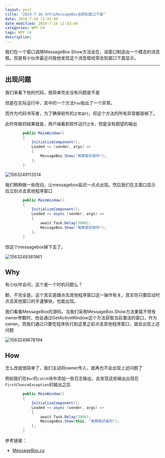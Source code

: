 ```yaml
---
layout: post
title: "2019-7-16-为什么MessageBox会跑到窗口下面"
date: 2019-7-16 11:43:44
date_modified: 2019-7-16 11:43:49
categories: WPF C#
tags: WPF C#
description: 
---
```


我们在一个窗口调用MessageBox.Show方法会在，该窗口制造出一个模态的消息框。但是有小伙伴最近问我他发现这个消息框经常会到窗口下面显示。

-----

## 出现问题

我们来看下他的代码，很简单完全没有问题是不是

但是在实际运行中，其中的一个方法`Foo`抛出了一个异常。

而作为代码书写者，为了确保软件的`正常运行`，将这个方法的所有异常都吞掉了。

此时导致的结果就是，用户端看到软件运行`正常`，但是没有期望的输出

```c#
        public MainWindow()
        {
            InitializeComponent();
            Loaded += (sender, args) =>
            {
                MessageBox.Show("黄腾霄好瘦哟");
            };
        }
```

![1563249113514](../media/1563249113514.png)

我们稍稍做一些改动，让messagebox延迟一点点出现。然后我们在主窗口显示后立刻点击其他程序窗口

```C#
        public MainWindow()
        {
            InitializeComponent();
            Loaded += async (sender, args) =>
            {
                await Task.Delay(3000);
                MessageBox.Show("黄腾霄好瘦哟");
            };
        }
```

惊这个messagebox掉下去了。

![1563249361961](../media/1563249361961.png)

## Why

有小伙伴会问，这个是一个时机问题么？

额，不完全是。这个其实是跟点击其他程序窗口这一操作有关。其实你只要启动时点击其他窗口的手速够快，也能出现。

我们看看MessageBox的源码。当我们采用MessageBox.Show方法重载不带有owner参数时，他会通过GetActiveWindow这个方法获取当前激活的窗口，作为owner。而我们通过只要在程序执行到这里之前点击其他程序窗口，就会出现上述问题

![1563249678194](../media/1563249678194.png)

## How

怎么改就很简单了，我们主动将owner传入，就再也不会出现上述问题了

例如我们在`Bar`的`catch`块中添加一些日志输出，会发现这些输出出现在`FirstChanceException`的输出之后

```C#
        public MainWindow()
        {
            InitializeComponent();
            Loaded += async (sender, args) =>
            {
                await Task.Delay(3000);
                MessageBox.Show(this, "黄腾霄好瘦哟");
            };
        }
```

参考链接：

- [MessageBox.cs](https://referencesource.microsoft.com/#PresentationFramework/src/Framework/System/Windows/MessageBox.cs,451867ccabfb0df5)



